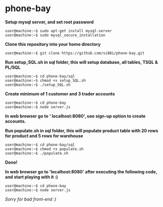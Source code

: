 # phone-bay

<strong>Setup mysql server, and set root password</strong>
```console
user@machine:~$ sudo apt-get install mysql-server
user@machine:~$ sudo mysql_secure_installation
```

<strong>Clone this repository into your home directory</strong>
```console
user@machine:~$ git clone https://github.com/vi88i/phone-bay.git
```

<strong>Run setup_SQL.sh in sql folder, this will setup database, all tables, TSQL & PL/SQL</strong>
```console
user@machine:~$ cd phone-bay/sql
user@machine:~$ chmod +x setup_SQL.sh 
user@machine:~$ ./setup_SQL.sh
```

<strong>Create minimum of 1 customer and 3 trader accounts</strong>
```console
user@machine:~$ cd phone-bay
user@machine:~$ node server.js 
```
<strong>In web browser go to ' localhost:8080', use sign-up option to create accounts.</strong>

<strong>Run populate.sh in sql folder, this will populate product table with 20 rows for product and 5 rows for warehouse</strong>
```console
user@machine:~$ cd phone-bay/sql
user@machine:~$ chmod +x populate.sh 
user@machine:~$ ./populate.sh
```

<strong>Done!</strong>

<strong>In web browser go to 'localhost:8080' after executing the following code, and start playing with it :) </strong>
```console
user@machine:~$ cd phone-bay
user@machine:~$ node server.js 
```

<i>Sorry for bad front-end :)</i>

















